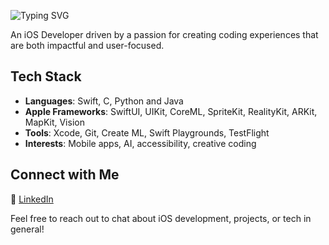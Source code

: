 ![Typing SVG](https://readme-typing-svg.herokuapp.com?size=38&duration=3000&pause=900&color=00C853&center=true&vCenter=true&width=600&lines=Hello,+I'm+Melissa!;iOS+Developer;Tech+Enthusiast;Always+Learning)

An iOS Developer driven by a passion for creating coding experiences that are both impactful and user-focused.
 
## Tech Stack

- **Languages**: Swift, C, Python and Java
- **Apple Frameworks**: SwiftUI, UIKit, CoreML, SpriteKit, RealityKit, ARKit, MapKit, Vision
- **Tools**: Xcode, Git, Create ML, Swift Playgrounds, TestFlight 
- **Interests**: Mobile apps, AI, accessibility, creative coding  


## Connect with Me

🔗 [LinkedIn](https://www.linkedin.com/in/melissafguedes?utm_source=share&utm_campaign=share_via&utm_content=profile&utm_medium=ios_app)

Feel free to reach out to chat about iOS development, projects, or tech in general!
